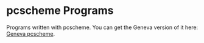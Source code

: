 # pcscheme Programs

Programs written with pcscheme. You can get the Geneva version of it here: [Geneva pcscheme](https://www.cs.cmu.edu/afs/cs/project/ai-repository/ai/lang/scheme/impl/pcscheme/geneva/).